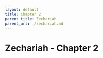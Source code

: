 ```yaml
---
layout: default
title: Chapter 2
parent_title: Zechariah
parent_url: ./zechariah.md
---
```


# Zechariah - Chapter 2
